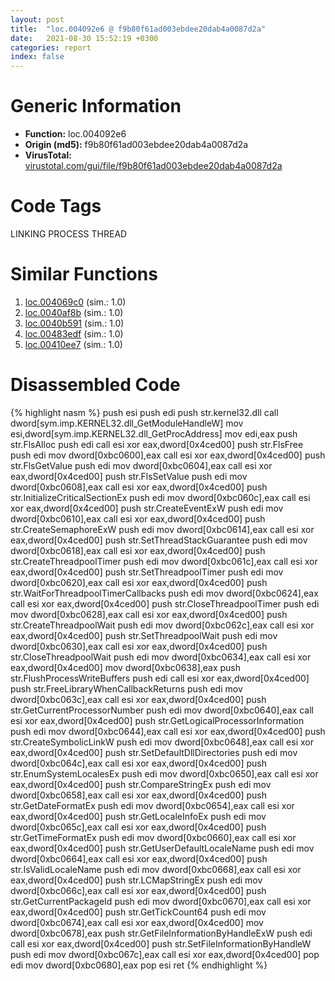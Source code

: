 ```yaml
---
layout: post
title:  "loc.004092e6 @ f9b80f61ad003ebdee20dab4a0087d2a"
date:   2021-08-30 15:52:19 +0300
categories: report
index: false
---
```


# Generic Information
- **Function:** loc.004092e6
- **Origin (md5):** f9b80f61ad003ebdee20dab4a0087d2a
- **VirusTotal:** [virustotal.com/gui/file/f9b80f61ad003ebdee20dab4a0087d2a][virustotal_ref]

# Code Tags
<span class="tag" id="LINKING">LINKING</span>
<span class="tag" id="PROCESS">PROCESS</span>
<span class="tag" id="THREAD">THREAD</span>


# Similar Functions

1. [loc.004069c0][similar_1_ref] (sim.: 1.0)
2. [loc.0040af8b][similar_2_ref] (sim.: 1.0)
3. [loc.0040b591][similar_3_ref] (sim.: 1.0)
4. [loc.00483edf][similar_4_ref] (sim.: 1.0)
5. [loc.00410ee7][similar_5_ref] (sim.: 1.0)


# Disassembled Code

{% highlight nasm %}
push esi
push edi
push str.kernel32.dll
call dword[sym.imp.KERNEL32.dll_GetModuleHandleW]
mov esi,dword[sym.imp.KERNEL32.dll_GetProcAddress]
mov edi,eax
push str.FlsAlloc
push edi
call esi
xor eax,dword[0x4ced00]
push str.FlsFree
push edi
mov dword[0xbc0600],eax
call esi
xor eax,dword[0x4ced00]
push str.FlsGetValue
push edi
mov dword[0xbc0604],eax
call esi
xor eax,dword[0x4ced00]
push str.FlsSetValue
push edi
mov dword[0xbc0608],eax
call esi
xor eax,dword[0x4ced00]
push str.InitializeCriticalSectionEx
push edi
mov dword[0xbc060c],eax
call esi
xor eax,dword[0x4ced00]
push str.CreateEventExW
push edi
mov dword[0xbc0610],eax
call esi
xor eax,dword[0x4ced00]
push str.CreateSemaphoreExW
push edi
mov dword[0xbc0614],eax
call esi
xor eax,dword[0x4ced00]
push str.SetThreadStackGuarantee
push edi
mov dword[0xbc0618],eax
call esi
xor eax,dword[0x4ced00]
push str.CreateThreadpoolTimer
push edi
mov dword[0xbc061c],eax
call esi
xor eax,dword[0x4ced00]
push str.SetThreadpoolTimer
push edi
mov dword[0xbc0620],eax
call esi
xor eax,dword[0x4ced00]
push str.WaitForThreadpoolTimerCallbacks
push edi
mov dword[0xbc0624],eax
call esi
xor eax,dword[0x4ced00]
push str.CloseThreadpoolTimer
push edi
mov dword[0xbc0628],eax
call esi
xor eax,dword[0x4ced00]
push str.CreateThreadpoolWait
push edi
mov dword[0xbc062c],eax
call esi
xor eax,dword[0x4ced00]
push str.SetThreadpoolWait
push edi
mov dword[0xbc0630],eax
call esi
xor eax,dword[0x4ced00]
push str.CloseThreadpoolWait
push edi
mov dword[0xbc0634],eax
call esi
xor eax,dword[0x4ced00]
mov dword[0xbc0638],eax
push str.FlushProcessWriteBuffers
push edi
call esi
xor eax,dword[0x4ced00]
push str.FreeLibraryWhenCallbackReturns
push edi
mov dword[0xbc063c],eax
call esi
xor eax,dword[0x4ced00]
push str.GetCurrentProcessorNumber
push edi
mov dword[0xbc0640],eax
call esi
xor eax,dword[0x4ced00]
push str.GetLogicalProcessorInformation
push edi
mov dword[0xbc0644],eax
call esi
xor eax,dword[0x4ced00]
push str.CreateSymbolicLinkW
push edi
mov dword[0xbc0648],eax
call esi
xor eax,dword[0x4ced00]
push str.SetDefaultDllDirectories
push edi
mov dword[0xbc064c],eax
call esi
xor eax,dword[0x4ced00]
push str.EnumSystemLocalesEx
push edi
mov dword[0xbc0650],eax
call esi
xor eax,dword[0x4ced00]
push str.CompareStringEx
push edi
mov dword[0xbc0658],eax
call esi
xor eax,dword[0x4ced00]
push str.GetDateFormatEx
push edi
mov dword[0xbc0654],eax
call esi
xor eax,dword[0x4ced00]
push str.GetLocaleInfoEx
push edi
mov dword[0xbc065c],eax
call esi
xor eax,dword[0x4ced00]
push str.GetTimeFormatEx
push edi
mov dword[0xbc0660],eax
call esi
xor eax,dword[0x4ced00]
push str.GetUserDefaultLocaleName
push edi
mov dword[0xbc0664],eax
call esi
xor eax,dword[0x4ced00]
push str.IsValidLocaleName
push edi
mov dword[0xbc0668],eax
call esi
xor eax,dword[0x4ced00]
push str.LCMapStringEx
push edi
mov dword[0xbc066c],eax
call esi
xor eax,dword[0x4ced00]
push str.GetCurrentPackageId
push edi
mov dword[0xbc0670],eax
call esi
xor eax,dword[0x4ced00]
push str.GetTickCount64
push edi
mov dword[0xbc0674],eax
call esi
xor eax,dword[0x4ced00]
mov dword[0xbc0678],eax
push str.GetFileInformationByHandleExW
push edi
call esi
xor eax,dword[0x4ced00]
push str.SetFileInformationByHandleW
push edi
mov dword[0xbc067c],eax
call esi
xor eax,dword[0x4ced00]
pop edi
mov dword[0xbc0680],eax
pop esi
ret
{% endhighlight %}


[similar_1_ref]: /report/loc.004069c0@39cc9d1efb3c13c15792b3ba0142fd3c
[similar_2_ref]: /report/loc.0040af8b@5d44fc96ec059e83cbab5efb708e5e9e
[similar_3_ref]: /report/loc.0040b591@fec037c981b84fb9df87dac6521840c9
[similar_4_ref]: /report/loc.00483edf@152885a790b99953ce23874f0947b7bd
[similar_5_ref]: /report/loc.00410ee7@fd17dad7a5809016e438b746adc04679
[virustotal_ref]: https://www.virustotal.com/gui/file/f9b80f61ad003ebdee20dab4a0087d2a
